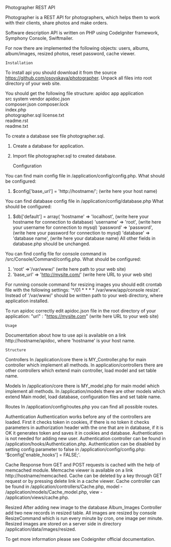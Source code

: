 Photographer REST API

Photographer is a REST API for photographers, which helps them to work with their clients, share photos and make orders.

Software description
API is written on PHP using CodeIgniter framework, Symphony Console, Swiftmailer.  

For now there are implemented the following objects:
users,
albums,
album/images,
resized photos,
reset password,
cache viewer.

	Installation

To install api you should download it from the source https://github.com/osovskaya/photographer.
Unpack all files into root directory of your web site. 

You should get the following file structure:
apidoc
app
application  
src
system
vendor
apidoc.json      
composer.json 
composer.lock   
index.php    
photographer.sql 
license.txt  
readme.rst             
readme.txt 

To create a database see file photographer.sql.
1. Create a database for application.
2. Import file  photographer.sql to created database.

	Configuration

You can find main config file in /application/config/config.php.
What should be configured:
1. $config['base_url'] = 'http://hostname/'; (write here your host name)

You can find database config file in /application/config/database.php
What should be configured:
1. $db['default'] = array(
	'hostname' => 'localhost', (write here your hostname for connection to database)
	'username' => 'root', (write here your username for connection to mysql)
	'password' => 'password', (write here your password for connection to mysql)
	'database' => 'database name', (write here your database name)
All other fields in database.php should be unchanged.

You can find config file for console command in /src/Console/Command/config.php.
What should be configured:
1. 'root' =>'/var/www/' (write here path to your web site)
2. 'base_url' => 'http://mysite.com/' (write here URL to your web site)

For running console command for resizing images you should edit crontab file with the following settings:
'*/01 * * * * /var/www/app/console resize'.
Instead of '/var/www/' should be written path to your web directory, where application installed.

To run apidoc correctly edit apidoc.json file in the root directory of your application:
"url" : "https://mysite.com" (write here URL to your web site)

	Usage
	
Documentation about how to use api is available on a link http://hostname/apidoc, where 'hostname' is your host name.

	Structure
	
Controllers
In /application/core there is MY_Controller.php for main controller which implement all methods.
In application/controllers there are other controllers which extend main controller, load model and set table name.

Models
In /application/core there is MY_model.php for main model which implement all methods.
In /application/models there are other models which extend Main model, load database, configuration files and set table name. 

Routes
In /application/config/routes.php you can find all possible routes.

Authentication
Authentication works before any of the controllers are loaded.
First it checks token in cookies, if there is no token it checks parameters in authorization 
header with the one that are in database, if it is OK it generates token and saves it in cookies and database.
Authentication is not needed for adding new user.
Authentication controller can be found in /application/hooks/Authentication.php.
Authentication can be disabled by setting config parameter to false in /application/config/config.php:
'$config['enable_hooks'] = FALSE;'.

Cache
Response from GET and POST requests is cached with the help of memcached module.
Memcache viewer is available on a link http://hostname/memcached.
Cache can be deleted by a key through GET request or by pressing delete link in a cache viewer.
Cache controller can be found in /application/controllers/Cache.php, model - /application/models/Cache_model.php, view -
/application/views/cache.php.

Resized
After adding new image to the database Album_Images Controller add two new records in resized table.
All images are resized by console ResizeCommand which is run every minute by cron, one image per minute.
Resized images are stored on a server side in directory /application/data/images/resized.

To get more information please see Codeigniter official documentation.
